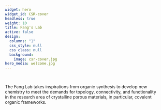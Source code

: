 ```yaml
---
widget: hero
widget_id: CSR-cover
headless: true
weight: 10
title: Fang's Lab
active: false
design:
  columns: "1"
  css_style: null
  css_class: null
  background:
    image: csr-cover.jpg
hero_media: welcome.jpg
---
```

<br>

<!--StartFragment-->

The Fang Lab takes inspirations from organic synthesis to develop new chemistry to meet the demands for topology, connectivity, and functionality in the research area of crystalline porous materials, in particular, covalent organic frameworks.

<!--EndFragment-->